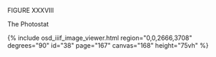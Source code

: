 FIGURE XXXVIII

The Photostat

{% include osd_iiif_image_viewer.html region="0,0,2666,3708" degrees="90" id="38" page="167" canvas="168" height="75vh" %}